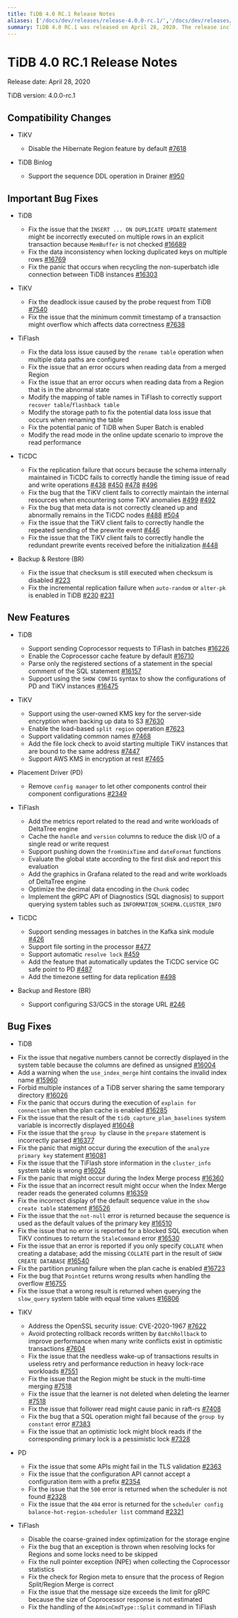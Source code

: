 ```yaml
---
title: TiDB 4.0 RC.1 Release Notes
aliases: ['/docs/dev/releases/release-4.0.0-rc.1/','/docs/dev/releases/4.0.0-rc.1/']
summary: TiDB 4.0 RC.1 was released on April 28, 2020. The release includes compatibility changes, important bug fixes, new features, and bug fixes for TiKV, TiDB, TiFlash, TiCDC, Backup & Restore (BR), and Placement Driver (PD). The bug fixes address issues such as data inconsistency, deadlock, and replication failure. New features include support for sending Coprocessor requests to TiFlash in batches and enabling the load-based split region operation. Additionally, TiFlash now supports pushing down the fromUnixTime and dateFormat functions.
---
```


# TiDB 4.0 RC.1 Release Notes

Release date: April 28, 2020

TiDB version: 4.0.0-rc.1

## Compatibility Changes

+ TiKV

    - Disable the Hibernate Region feature by default [#7618](https://github.com/tikv/tikv/pull/7618)

+ TiDB Binlog

    - Support the sequence DDL operation in Drainer [#950](https://github.com/pingcap/tidb-binlog/pull/950)

## Important Bug Fixes

+ TiDB

    - Fix the issue that the `INSERT ... ON DUPLICATE UPDATE` statement might be incorrectly executed on multiple rows in an explicit transaction because `MemBuffer` is not checked [#16689](https://github.com/pingcap/tidb/pull/16689)
    - Fix the data inconsistency when locking duplicated keys on multiple rows [#16769](https://github.com/pingcap/tidb/pull/16769)
    - Fix the panic that occurs when recycling the non-superbatch idle connection between TiDB instances [#16303](https://github.com/pingcap/tidb/pull/16303)

+ TiKV

    - Fix the deadlock issue caused by the probe request from TiDB [#7540](https://github.com/tikv/tikv/pull/7540)
    - Fix the issue that the minimum commit timestamp of a transaction might overflow which affects data correctness [#7638](https://github.com/tikv/tikv/pull/7638)

+ TiFlash

    - Fix the data loss issue caused by the `rename table` operation when multiple data paths are configured
    - Fix the issue that an error occurs when reading data from a merged Region
    - Fix the issue that an error occurs when reading data from a Region that is in the abnormal state
    - Modify the mapping of table names in TiFlash to correctly support `recover table`/`flashback table`
    - Modify the storage path to fix the potential data loss issue that occurs when renaming the table
    - Fix the potential panic of TiDB when Super Batch is enabled
    - Modify the read mode in the online update scenario to improve the read performance

+ TiCDC

    - Fix the replication failure that occurs because the schema internally maintained in TiCDC fails to correctly handle the timing issue of read and write operations [#438](https://github.com/pingcap/tiflow/pull/438) [#450](https://github.com/pingcap/tiflow/pull/450) [#478](https://github.com/pingcap/tiflow/pull/478) [#496](https://github.com/pingcap/tiflow/pull/496)
    - Fix the bug that the TiKV client fails to correctly maintain the internal resources when encountering some TiKV anomalies [#499](https://github.com/pingcap/tiflow/pull/499) [#492](https://github.com/pingcap/tiflow/pull/492)
    - Fix the bug that meta data is not correctly cleaned up and abnormally remains in the TiCDC nodes [#488](https://github.com/pingcap/tiflow/pull/488) [#504](https://github.com/pingcap/tiflow/pull/504)
    - Fix the issue that the TiKV client fails to correctly handle the repeated sending of the prewrite event [#446](https://github.com/pingcap/tiflow/pull/446)
    - Fix the issue that the TiKV client fails to correctly handle the redundant prewrite events received before the initialization [#448](https://github.com/pingcap/tiflow/pull/448)

+ Backup & Restore (BR)

    - Fix the issue that checksum is still executed when checksum is disabled [#223](https://github.com/pingcap/br/pull/223)
    - Fix the incremental replication failure when `auto-random` or `alter-pk` is enabled in TiDB [#230](https://github.com/pingcap/br/pull/230) [#231](https://github.com/pingcap/br/pull/231)

## New Features

+ TiDB

    - Support sending Coprocessor requests to TiFlash in batches [#16226](https://github.com/pingcap/tidb/pull/16226)
    - Enable the Coprocessor cache feature by default [#16710](https://github.com/pingcap/tidb/pull/16710)
    - Parse only the registered sections of a statement in the special comment of the SQL statement [#16157](https://github.com/pingcap/tidb/pull/16157)
    - Support using the `SHOW CONFIG` syntax to show the configurations of PD and TiKV instances [#16475](https://github.com/pingcap/tidb/pull/16475)

+ TiKV

    - Support using the user-owned KMS key for the server-side encryption when backing up data to S3 [#7630](https://github.com/tikv/tikv/pull/7630)
    - Enable the load-based `split region` operation [#7623](https://github.com/tikv/tikv/pull/7623)
    - Support validating common names [#7468](https://github.com/tikv/tikv/pull/7468)
    - Add the file lock check to avoid starting multiple TiKV instances that are bound to the same address [#7447](https://github.com/tikv/tikv/pull/7447)
    - Support AWS KMS in encryption at rest [#7465](https://github.com/tikv/tikv/pull/7465)

+ Placement Driver (PD)

    - Remove `config manager` to let other components control their component configurations [#2349](https://github.com/pingcap/pd/pull/2349)

+ TiFlash

    - Add the metrics report related to the read and write workloads of DeltaTree engine
    - Cache the `handle` and `version` columns to reduce the disk I/O of a single read or write request
    - Support pushing down the `fromUnixTime` and `dateFormat` functions
    - Evaluate the global state according to the first disk and report this evaluation
    - Add the graphics in Grafana related to the read and write workloads of DeltaTree engine
    - Optimize the decimal data encoding in the `Chunk` codec
    - Implement the gRPC API of Diagnostics (SQL diagnosis) to support querying system tables such as `INFORMATION_SCHEMA.CLUSTER_INFO`

+ TiCDC

    - Support sending messages in batches in the Kafka sink module [#426](https://github.com/pingcap/tiflow/pull/426)
    - Support file sorting in the processor [#477](https://github.com/pingcap/tiflow/pull/477)
    - Support automatic `resolve lock` [#459](https://github.com/pingcap/tiflow/pull/459)
    - Add the feature that automatically updates the TiCDC service GC safe point to PD [#487](https://github.com/pingcap/tiflow/pull/487)
    - Add the timezone setting for data replication [#498](https://github.com/pingcap/tiflow/pull/498)

+ Backup and Restore (BR)

    - Support configuring S3/GCS in the storage URL [#246](https://github.com/pingcap/br/pull/246)

## Bug Fixes

+ TiDB

- Fix the issue that negative numbers cannot be correctly displayed in the system table because the columns are defined as unsigned [#16004](https://github.com/pingcap/tidb/pull/16004)
- Add a warning when the `use_index_merge` hint contains the invalid index name [#15960](https://github.com/pingcap/tidb/pull/15960)
- Forbid multiple instances of a TiDB server sharing the same temporary directory [#16026](https://github.com/pingcap/tidb/pull/16026)
- Fix the panic that occurs during the execution of `explain for connection` when the plan cache is enabled [#16285](https://github.com/pingcap/tidb/pull/16285)
- Fix the issue that the result of the `tidb_capture_plan_baselines` system variable is incorrectly displayed [#16048](https://github.com/pingcap/tidb/pull/16048)
- Fix the issue that the `group by` clause in the `prepare` statement is incorrectly parsed [#16377](https://github.com/pingcap/tidb/pull/16377)
- Fix the panic that might occur during the execution of the `analyze primary key` statement [#16081](https://github.com/pingcap/tidb/pull/16081)
- Fix the issue that the TiFlash store information in the `cluster_info` system table is wrong [#16024](https://github.com/pingcap/tidb/pull/16024)
- Fix the panic that might occur during the Index Merge process [#16360](https://github.com/pingcap/tidb/pull/16360)
- Fix the issue that an incorrect result might occur when the Index Merge reader reads the generated columns [#16359](https://github.com/pingcap/tidb/pull/16359)
- Fix the incorrect display of the default sequence value in the `show create table` statement [#16526](https://github.com/pingcap/tidb/pull/16526)
- Fix the issue that the `not-null` error is returned because the sequence is used as the default values of the primary key [#16510](https://github.com/pingcap/tidb/pull/16510)
- Fix the issue that no error is reported for a blocked SQL execution when TiKV continues to return the `StaleCommand` error [#16530](https://github.com/pingcap/tidb/pull/16530)
- Fix the issue that an error is reported if you only specify `COLLATE` when creating a database; add the missing `COLLATE` part in the result of `SHOW CREATE DATABASE` [#16540](https://github.com/pingcap/tidb/pull/16540)
- Fix the partition pruning failure when the plan cache is enabled [#16723](https://github.com/pingcap/tidb/pull/16723)
- Fix the bug that `PointGet` returns wrong results when handling the overflow [#16755](https://github.com/pingcap/tidb/pull/16755)
- Fix the issue that a wrong result is returned when querying the `slow_query` system table with equal time values [#16806](https://github.com/pingcap/tidb/pull/16806)

+ TiKV

    - Address the OpenSSL security issue: CVE-2020-1967 [#7622](https://github.com/tikv/tikv/pull/7622)
    - Avoid protecting rollback records written by `BatchRollback` to improve performance when many write conflicts exist in optimistic transactions [#7604](https://github.com/tikv/tikv/pull/7604)
    - Fix the issue that the needless wake-up of transactions results in useless retry and performance reduction in heavy lock-race workloads [#7551](https://github.com/tikv/tikv/pull/7551)
    - Fix the issue that the Region might be stuck in the multi-time merging [#7518](https://github.com/tikv/tikv/pull/7518)
    - Fix the issue that the learner is not deleted when deleting the learner [#7518](https://github.com/tikv/tikv/pull/7518)
    - Fix the issue that follower read might cause panic in raft-rs [#7408](https://github.com/tikv/tikv/pull/7408)
    - Fix the bug that a SQL operation might fail because of the `group by constant` error [#7383](https://github.com/tikv/tikv/pull/7383)
    - Fix the issue that an optimistic lock might block reads if the corresponding primary lock is a pessimistic lock [#7328](https://github.com/tikv/tikv/pull/7328)

+ PD

    - Fix the issue that some APIs might fail in the TLS validation [#2363](https://github.com/pingcap/pd/pull/2363)
    - Fix the issue that the configuration API cannot accept a configuration item with a prefix [#2354](https://github.com/pingcap/pd/pull/2354)
    - Fix the issue that the `500` error is returned when the scheduler is not found [#2328](https://github.com/pingcap/pd/pull/2328)
    - Fix the issue that the `404` error is returned for the `scheduler config balance-hot-region-scheduler list` command [#2321](https://github.com/pingcap/pd/pull/2321)

+ TiFlash

    - Disable the coarse-grained index optimization for the storage engine
    - Fix the bug that an exception is thrown when resolving locks for Regions and some locks need to be skipped
    - Fix the null pointer exception (NPE) when collecting the Coprocessor statistics
    - Fix the check for Region meta to ensure that the process of Region Split/Region Merge is correct
    - Fix the issue that the message size exceeds the limit for gRPC because the size of Coprocessor response is not estimated
    - Fix the handling of the `AdminCmdType::Split` command in TiFlash
